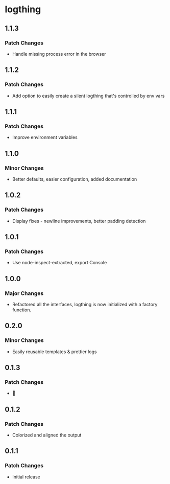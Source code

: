 # logthing

## 1.1.3

### Patch Changes

- Handle missing process error in the browser

## 1.1.2

### Patch Changes

- Add option to easily create a silent logthing that's controlled by env vars

## 1.1.1

### Patch Changes

- Improve environment variables

## 1.1.0

### Minor Changes

- Better defaults, easier configuration, added documentation

## 1.0.2

### Patch Changes

- Display fixes - newline improvements, better padding detection

## 1.0.1

### Patch Changes

- Use node-inspect-extracted, export Console

## 1.0.0

### Major Changes

- Refactored all the interfaces, logthing is now initialized with a factory function.

## 0.2.0

### Minor Changes

- Easily reusable templates & prettier logs

## 0.1.3

### Patch Changes

- 🦫

## 0.1.2

### Patch Changes

- Colorized and aligned the output

## 0.1.1

### Patch Changes

- Initial release
